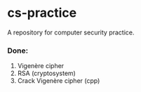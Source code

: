 # cs-practice

A repository for computer security practice.

### Done:

1. Vigenère cipher
1. RSA (cryptosystem)
1. Crack Vigenère cipher (cpp)
